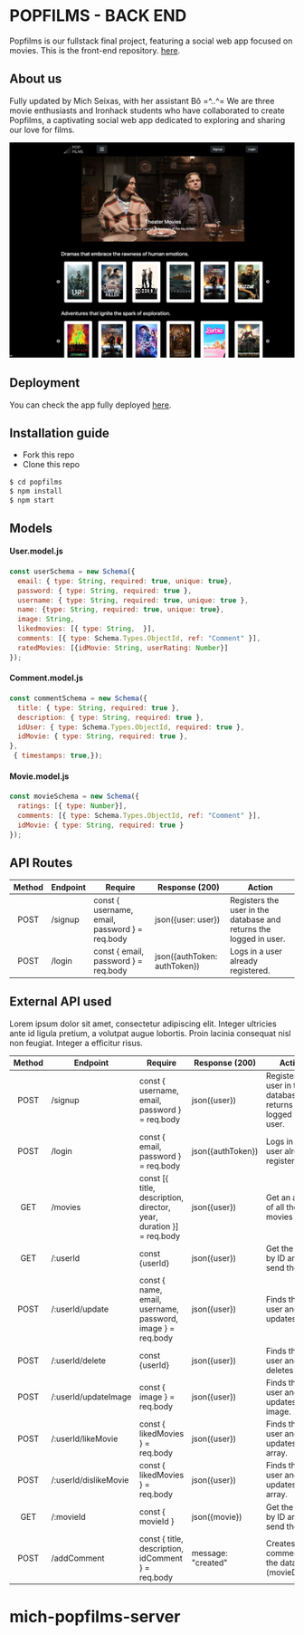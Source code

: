 <h1>
POPFILMS - BACK END
</h1> 

Popfilms is our fullstack final project, featuring a social web app focused on movies. This is the front-end repository.  [here](https://github.com/michseixas/popfilms-server).

## About us
Fully updated by Mich Seixas, with her assistant Bô =^..^=
We are three movie enthusiasts and Ironhack students who have collaborated to create Popfilms, a captivating social web app dedicated to exploring and sharing our love for films.

![Project Image](images/popfilms-home.jpeg "Project Image")

## Deployment
You can check the app fully deployed [here](https://popfilms.netlify.app/). 

## Installation guide
- Fork this repo
- Clone this repo 

```shell
$ cd popfilms
$ npm install
$ npm start
```

## Models
#### User.model.js
```js
const userSchema = new Schema({
  email: { type: String, required: true, unique: true},
  password: { type: String, required: true },
  username: { type: String, required: true, unique: true },
  name: {type: String, required: true, unique: true},
  image: String,
  likedmovies: [{ type: String,  }],
  comments: [{ type: Schema.Types.ObjectId, ref: "Comment" }],
  ratedMovies: [{idMovie: String, userRating: Number}]
});
```
#### Comment.model.js
```js
const commentSchema = new Schema({
  title: { type: String, required: true },
  description: { type: String, required: true },
  idUser: { type: Schema.Types.ObjectId, required: true },
  idMovie: { type: String, required: true },
},
 { timestamps: true,});
```

#### Movie.model.js
```js
const movieSchema = new Schema({
  ratings: [{ type: Number}],
  comments: [{ type: Schema.Types.ObjectId, ref: "Comment" }],
  idMovie: { type: String, required: true }
});
```


## API Routes
| Method | Endpoint                    | Require                                             | Response (200)                                                        | Action                                                                    |
| :----: | --------------------------- | --------------------------------------------------- |---------------------------------------------------------------------- | ------------------------------------------------------------------------- |
| POST   | /signup                     | const { username, email, password } = req.body      | json({user: user})                                                    | Registers the user in the database and returns the logged in user.        |
| POST   | /login                      | const { email, password } = req.body                | json({authToken: authToken})                                          | Logs in a user already registered.                                        |                                              | Retrieves all the top 250 movies.        |

## External API used

Lorem ipsum dolor sit amet, consectetur adipiscing elit. Integer ultricies ante id ligula pretium, a volutpat augue lobortis. Proin lacinia consequat nisl non feugiat. Integer a efficitur risus.

| Method | Endpoint                    | Require                                             | Response (200)                                                        | Action                                                                    |
| :----: | --------------------------- | --------------------------------------------------- |---------------------------------------------------------------------- | ------------------------------------------------------------------------- |
| POST   | /signup                     | const { username, email, password } = req.body      | json({user})                                                    | Registers the user in the database and returns the logged in user.        |
| POST   | /login                      | const { email, password } = req.body                | json({authToken})                                          | Logs in a user already registered.                                        |
| GET   | /movies                     | const [{ title, description, director, year, duration }] = req.body      | json({user})                                                    | Get an array of all the movies     |
| GET   | /:userId                     | const {userId}     | json({user})                                                    | Get the user by ID and send the info.     |
| POST   | /:userId/update                     | const { name, email, username, password, image } = req.body      | json({user})                                                    | Finds the user and updates it.     |
| POST   | /:userId/delete                     | const {userId}      | json({user})                                                    | Finds the user and deletes it.     |
| POST   | /:userId/updateImage                     | const { image } = req.body      | json({user})                                                    | Finds the user and updates image.     |
| POST   | /:userId/likeMovie                     | const { likedMovies } = req.body      | json({user})                                                    | Finds the user and updates likes array.     |
| POST   | /:userId/dislikeMovie                     | const { likedMovies } = req.body      | json({user})                                                    | Finds the user and updates likes array.     |
| GET   | /:movieId                     | const { movieId }     | json({movie})                                                    | Get the movie by ID and send the info.     |
| POST   | /addComment                     | const { title, description, idComment } = req.body      | message: "created"                                                   | Creates a comment in the database (movieDetail).        |
# mich-popfilms-server
